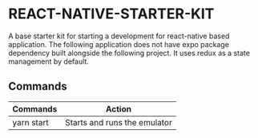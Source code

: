 # REACT-NATIVE-STARTER-KIT

A base starter kit for starting a development for react-native based application. The following application does not have expo package dependency
built alongside the following project. It uses redux as a state management by default.

## Commands

| Commands   | Action                       |
| ---------- | ---------------------------- |
| yarn start | Starts and runs the emulator |
